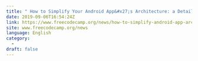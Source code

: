 ```yaml
---
title: " How to Simplify Your Android App&#x27;s Architecture: a Detailed Guide With Code Samples "
date: 2019-09-06T16:54:24Z
link: https://www.freecodecamp.org/news/how-to-simplify-android-app-architecture/?utm_medium=RSS&utm_source=news.12bit.vn
site: www.freecodecamp.org/news
language: English
category:
  -   
draft: false
---
```

